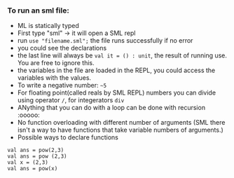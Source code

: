 ### To run an sml file:
- ML is statically typed
- First type "sml" -> it will open a SML repl
- run `use "filename.sml";` the file runs successfully if no error
- you could see the declarations
- the last line will always be `val it = () : unit`, the result of running use. You are free to ignore this.
- the variables in the file are loaded in the REPL, you could access the variables with the values.
- To write a negative number: `~5`
- For floating point(called reals by SML REPL) numbers you can divide using operator `/`, for integerators `div`
- ANything that you can do with a loop can be done with recursion :ooooo:
- No function overloading with different number of arguments (SML there isn't a way to have functions that take variable numbers of arguments.)
- Possible ways to declare functions
```
val ans = pow(2,3)
val ans = pow (2,3)
val x = (2,3)
val ans = pow(x)
```